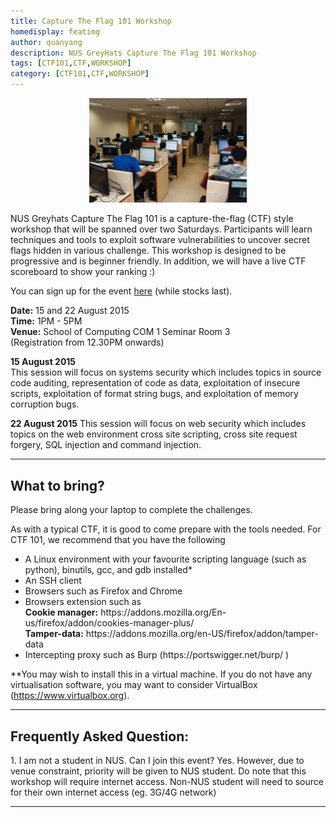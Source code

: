 ```yaml
---
title: Capture The Flag 101 Workshop
homedisplay: featimg
author: quanyang
description: NUS GreyHats Capture The Flag 101 Workshop
tags: [CTF101,CTF,WORKSHOP]
category: [CTF101,CTF,WORKSHOP]
---
```

<center><img src="/img/thectf.jpg" width="50%" height="50%"></center>
<p>
NUS Greyhats Capture The Flag 101 is a capture-the-flag (CTF) style workshop that will be spanned over two Saturdays. Participants will learn techniques and tools to exploit software vulnerabilities to uncover secret flags hidden in various challenge. This workshop is designed to be progressive and is beginner friendly. In addition, we will have a live CTF scoreboard to show your ranking :)  
</p>
<p>
You can sign up for the event <a href="https://docs.google.com/forms/d/1ppvnaRWzhwuSZ60CIKem4E37eyLQMbfltEw_xmutMBU/">here</a> (while stocks last).
</p>
<p>
<b>Date:</b> 15 and 22 August 2015<br>
<b>Time:</b> 1PM - 5PM<br>
<b>Venue:</b> School of Computing COM 1 Seminar Room 3 <br>
(Registration from 12.30PM onwards)
</p>
<p>
<b>15 August 2015</b><br>
This session will focus on systems security which includes topics in source code auditing, representation of code as data, exploitation of insecure scripts, exploitation of format string bugs, and exploitation of memory corruption bugs.
</p>

<b>22 August 2015</b>
This session will focus on web security which includes topics on the web environment cross site scripting, cross site request forgery, SQL injection and command injection. 



**********************************************************************************************************
<h2>What to bring?</h2>
Please bring along your laptop to complete the challenges. 

As with a typical CTF, it is good to come prepare with the tools needed. For CTF 101, we recommend that you have the following

<ul>
<li>A Linux environment with your favourite scripting language (such as python), binutils, gcc, and gdb installed*</li>
<li>An SSH client</li>
<li>Browsers such as Firefox and Chrome </li>
<li>Browsers extension such as<br>
<b>Cookie manager:</b> https://addons.mozilla.org/En-us/firefox/addon/cookies-manager-plus/ <br>
<b>Tamper-data:</b> https://addons.mozilla.org/en-US/firefox/addon/tamper-data</li>
<li>Intercepting proxy such as Burp (https://portswigger.net/burp/ )</li>
</ul>

**You may wish to install this in a virtual machine. If you do not have any virtualisation software, you may want to consider VirtualBox (https://www.virtualbox.org). 

**********************************************************************************************************

<h2>Frequently Asked Question:</h2>
1. I am not a student in NUS. Can I join this event? 
Yes. However, due to venue constraint, priority will be given to NUS student. Do note that this workshop will require internet access. Non-NUS student will need to source for their own internet access (eg. 3G/4G network) 

**********************************************************************************************************


